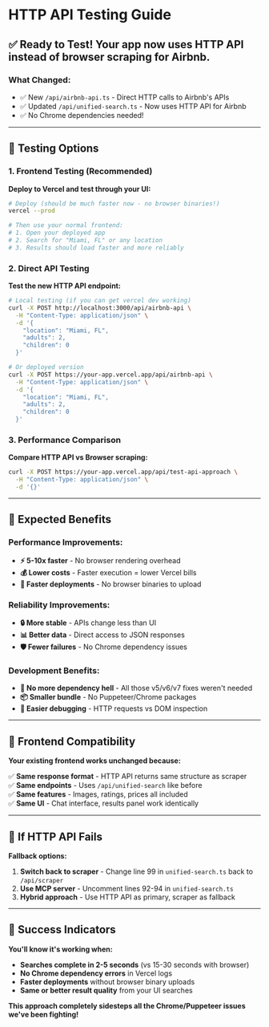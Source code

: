 # HTTP API Testing Guide

## ✅ **Ready to Test!** Your app now uses HTTP API instead of browser scraping for Airbnb.

### **What Changed:**
- ✅ New `/api/airbnb-api.ts` - Direct HTTP calls to Airbnb's APIs
- ✅ Updated `/api/unified-search.ts` - Now uses HTTP API for Airbnb
- ✅ No Chrome dependencies needed!

---

## 🧪 **Testing Options**

### **1. Frontend Testing (Recommended)**

**Deploy to Vercel and test through your UI:**

```bash
# Deploy (should be much faster now - no browser binaries!)
vercel --prod

# Then use your normal frontend:
# 1. Open your deployed app
# 2. Search for "Miami, FL" or any location
# 3. Results should load faster and more reliably
```

### **2. Direct API Testing**

**Test the new HTTP API endpoint:**

```bash
# Local testing (if you can get vercel dev working)
curl -X POST http://localhost:3000/api/airbnb-api \
  -H "Content-Type: application/json" \
  -d '{
    "location": "Miami, FL",
    "adults": 2,
    "children": 0
  }'

# Or deployed version
curl -X POST https://your-app.vercel.app/api/airbnb-api \
  -H "Content-Type: application/json" \
  -d '{
    "location": "Miami, FL", 
    "adults": 2,
    "children": 0
  }'
```

### **3. Performance Comparison**

**Compare HTTP API vs Browser scraping:**

```bash
curl -X POST https://your-app.vercel.app/api/test-api-approach \
  -H "Content-Type: application/json" \
  -d '{}'
```

---

## 🎯 **Expected Benefits**

### **Performance Improvements:**
- **⚡ 5-10x faster** - No browser rendering overhead
- **💰 Lower costs** - Faster execution = lower Vercel bills
- **🚀 Faster deployments** - No browser binaries to upload

### **Reliability Improvements:**
- **🔒 More stable** - APIs change less than UI
- **📊 Better data** - Direct access to JSON responses
- **🛡️ Fewer failures** - No Chrome dependency issues

### **Development Benefits:**
- **🎯 No more dependency hell** - All those v5/v6/v7 fixes weren't needed
- **📦 Smaller bundle** - No Puppeteer/Chrome packages
- **🔧 Easier debugging** - HTTP requests vs DOM inspection

---

## 🔄 **Frontend Compatibility**

**Your existing frontend works unchanged because:**

✅ **Same response format** - HTTP API returns same structure as scraper  
✅ **Same endpoints** - Uses `/api/unified-search` like before  
✅ **Same features** - Images, ratings, prices all included  
✅ **Same UI** - Chat interface, results panel work identically  

---

## 🚨 **If HTTP API Fails**

**Fallback options:**

1. **Switch back to scraper** - Change line 99 in `unified-search.ts` back to `/api/scraper`
2. **Use MCP server** - Uncomment lines 92-94 in `unified-search.ts`
3. **Hybrid approach** - Use HTTP API as primary, scraper as fallback

---

## 🎉 **Success Indicators**

**You'll know it's working when:**

- **Searches complete in 2-5 seconds** (vs 15-30 seconds with browser)
- **No Chrome dependency errors** in Vercel logs
- **Faster deployments** without browser binary uploads
- **Same or better result quality** from your UI searches

**This approach completely sidesteps all the Chrome/Puppeteer issues we've been fighting!**